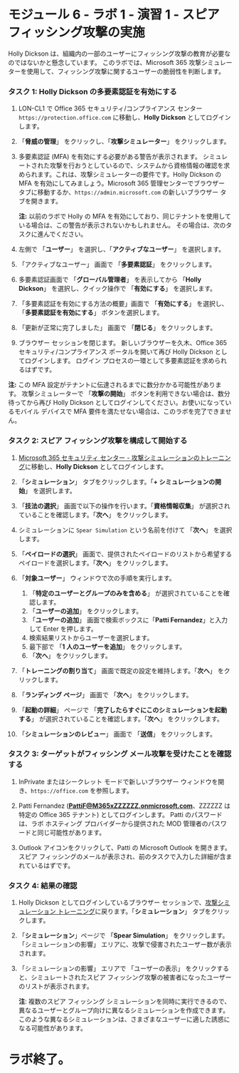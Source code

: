 # モジュール 6 - ラボ 1 - 演習 1 - スピア フィッシング攻撃の実施


Holly Dickson は、組織内の一部のユーザーにフィッシング攻撃の教育が必要なのではないかと懸念しています。  このラボでは、Microsoft 365 攻撃シミュレーターを使用して、フィッシング攻撃に関するユーザーの脆弱性を判断します。


### タスク 1: Holly Dickson の多要素認証を有効にする


1.  LON-CL1 で Office 365 セキュリティ/コンプライアンス センター `https://protection.office.com` に移動し、**Holly Dickson** としてログインします。

2.  「**脅威の管理**」 をクリックし、「**攻撃シミュレーター**」 をクリックします。

3.  多要素認証 (MFA) を有効にする必要がある警告が表示されます。  シミュレートされた攻撃を行おうとしているので、システムから資格情報の確認を求められます。これは、攻撃シミュレーターの要件です。Holly Dickson の MFA を有効にしてみましょう。Microsoft 365 管理センターでブラウザー タブに移動するか、`https://admin.microsoft.com` の新しいブラウザー タブを開きます。

	**注:** 以前のラボで Holly の MFA を有効にしており、同じテナントを使用している場合は、この警告が表示されないかもしれません。  その場合は、次のタスクに進んでください。

4.  左側で 「**ユーザー**」 を選択し、「**アクティブなユーザー**」 を選択します。

5.  「アクティブなユーザー」 画面で 「**多要素認証**」 をクリックします。

7.  多要素認証画面で 「**グローバル管理者**」 を表示してから 「**Holly Dickson**」 を選択し、クイック操作で 「**有効にする**」 を選択します。

8.  「多要素認証を有効にする方法の概要」画面で 「**有効にする**」 を選択し、「**多要素認証を有効にする**」 ボタンを選択します。

9.  「更新が正常に完了しました」 画面で 「**閉じる**」 をクリックします。

10.  ブラウザー セッションを閉じます。  新しいブラウザーを久木、Office 365 セキュリティ/コンプライアンス ポータルを開いて再び Holly Dickson としてログインします。  ログイン プロセスの一環として多要素認証を求められるはずです。

**注:** この MFA 設定がテナントに伝達されるまでに数分かかる可能性があります。  攻撃シミュレーターで 「**攻撃の開始**」 ボタンを利用できない場合は、数分待ってから再び Holly Dickson としてログインしてください。お使いになっているモバイル デバイスで MFA 要件を満たせない場合は、このラボを完了できません。

### タスク 2: スピア フィッシング攻撃を構成して開始する

1. [Microsoft 365 セキュリティ センター - 攻撃シミュレーションのトレーニング](https://security.microsoft.com/attacksimulator)に移動し、**Holly Dickson** としてログインします。
1. 「**シミュレーション**」 タブをクリックします。「**+ シミュレーションの開始**」 を選択します。
1. 「**技法の選択**」 画面で以下の操作を行います。「**資格情報収集**」 が選択されていることを確認します。「**次へ**」 をクリックします。

1. シミュレーションに `Spear Simulation` という名前を付けて 「**次へ**」 を選択します。
1. 「**ペイロードの選択**」 画面で、提供されたペイロードのリストから希望するペイロードを選択します。「**次へ**」 をクリックします。

1. 「**対象ユーザー**」 ウィンドウで次の手順を実行します。
	1. 「**特定のユーザーとグループのみを含める**」 が選択されていることを確認します。 
	1. 「**ユーザーの追加**」 をクリックします。 
	1. 「**ユーザーの追加**」 画面で検索ボックスに「**Patti Fernandez**」と入力して Enter を押します。 
	1. 検索結果リストからユーザーを選択します。 
	1. 最下部で 「**1 人のユーザーを追加**」 をクリックします。 
	1. 「**次へ**」 をクリックします。
1. 「**トレーニングの割り当て**」 画面で既定の設定を維持します。「**次へ**」 をクリックします。
1. 「**ランディング ページ**」 画面で 「**次へ**」 をクリックします。
1. 「**起動の詳細**」 ページで 「**完了したらすぐにこのシミュレーションを起動する**」 が選択されていることを確認します。「**次へ**」 をクリックします。
1. 「**シミュレーションのレビュー**」 画面で 「**送信**」 をクリックします。

### タスク 3: ターゲットがフィッシング メール攻撃を受けたことを確認する

1.  InPrivate またはシークレット モードで新しいブラウザー ウィンドウを開き、`https://office.com` を参照します。
 
1.  Patti Fernandez (**PattiF@M365xZZZZZZ.onmicrosoft.com**、ZZZZZZ は特定の Office 365 テナント) としてログインします。  Patti のパスワードは、ラボ ホスティング プロバイダーから提供された MOD 管理者のパスワードと同じ可能性があります。

1.  Outlook アイコンをクリックして、Patti の Microsoft Outlook を開きます。スピア フィッシングのメールが表示され、前のタスクで入力した詳細が含まれているはずです。

### タスク 4: 結果の確認

1. Holly Dickson としてログインしているブラウザー セッションで、[攻撃シミュレーション トレーニング](https://security.microsoft.com/attacksimulator)に戻ります。「**シミュレーション**」 タブをクリックします。

1. 「**シミュレーション**」ページで 「**Spear Simulation**」 をクリックします。  「シミュレーションの影響」 エリアに、攻撃で侵害されたユーザー数が表示されます。

1. 「シミュレーションの影響」 エリアで 「ユーザーの表示」 をクリックすると、シミュレートされたスピア フィッシング攻撃の被害者になったユーザーのリストが表示されます。  
    
	**注**: 複数のスピア フィッシング シミュレーションを同時に実行できるので、異なるユーザーとグループ向けに異なるシミュレーションを作成できます。  このような異なるシミュレーションは、さまざまなユーザーに適した誘惑になる可能性があります。
 

# ラボ終了。
